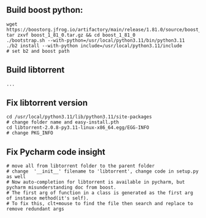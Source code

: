 ## Build boost python:

    wget https://boostorg.jfrog.io/artifactory/main/release/1.81.0/source/boost_1_81_0.tar.gz
    tar zxvf boost_1_81_0.tar.gz && cd boost_1_81_0
    ./bootstrap.sh --with-python=/usr/local/python3.11/bin/python3.11
    ./b2 install --with-python include=/usr/local/python3.11/include
    # set b2 and boost path

## Build libtorrent
    
    ...

## Fix libtorrent version

    cd /usr/local/python3.11/lib/python3.11/site-packages
    # change folder name and easy-install.pth
    cd libtorrent-2.0.8-py3.11-linux-x86_64.egg/EGG-INFO
    # change PKG_INFO

## Fix Pycharm code insight

    # move all from libtorrent folder to the parent folder
    # change  '__init__' filename to 'libtorrent', change code in setup.py as well
    # Now auto-completion for libtorrent is available in pycharm, but pycharm misunderstanding doc from boost.
    # The first arg of function in a class is generated as the first arg of instance method(it's self).
    # To fix this, clt+mouse to find the file then search and replace to remove redundant args
    